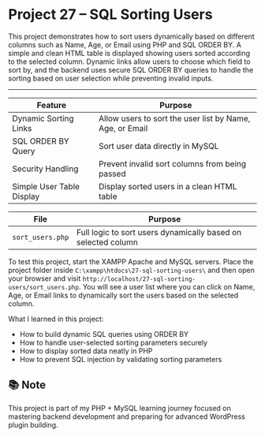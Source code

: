 # Project 27 – SQL Sorting Users

This project demonstrates how to sort users dynamically based on different columns such as Name, Age, or Email using PHP and SQL ORDER BY. A simple and clean HTML table is displayed showing users sorted according to the selected column. Dynamic links allow users to choose which field to sort by, and the backend uses secure SQL ORDER BY queries to handle the sorting based on user selection while preventing invalid inputs.

---

| Feature | Purpose |
|---------|---------|
| Dynamic Sorting Links | Allow users to sort the user list by Name, Age, or Email |
| SQL ORDER BY Query | Sort user data directly in MySQL |
| Security Handling | Prevent invalid sort columns from being passed |
| Simple User Table Display | Display sorted users in a clean HTML table |

| File | Purpose |
|------|---------|
| `sort_users.php` | Full logic to sort users dynamically based on selected column |

To test this project, start the XAMPP Apache and MySQL servers. Place the project folder inside `C:\xampp\htdocs\27-sql-sorting-users\` and then open your browser and visit `http://localhost/27-sql-sorting-users/sort_users.php`. You will see a user list where you can click on Name, Age, or Email links to dynamically sort the users based on the selected column.

What I learned in this project:
- How to build dynamic SQL queries using ORDER BY
- How to handle user-selected sorting parameters securely
- How to display sorted data neatly in PHP
- How to prevent SQL injection by validating sorting parameters


## 📚 Note

This project is part of my PHP + MySQL learning journey focused on mastering backend development and preparing for advanced WordPress plugin building.
